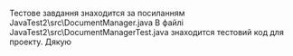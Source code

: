Тестове завдання знаходится за посиланням JavaTest2\src\DocumentManager.java
В файлі JavaTest2\src\DocumentManagerTest.java знаходится тестовий код для проекту. 
Дякую
